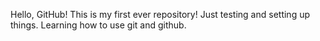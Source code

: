 Hello, GitHub! This is my first ever repository! Just testing and setting up things. Learning how to use git and github.
